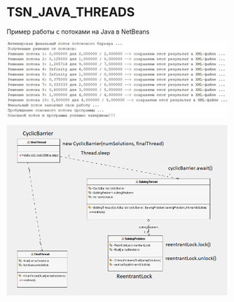 # TSN_JAVA_THREADS
Пример работы с потоками на Java в NetBeans 

![srcreenshot](screenshot1.jpg)

![srcreenshot](screenshot2.png)
